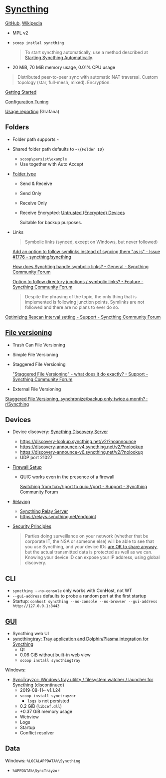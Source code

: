 # [Syncthing](https://syncthing.net/)
[GitHub](https://github.com/syncthing/syncthing), [Wikipedia](https://en.wikipedia.org/wiki/Syncthing)

- MPL v2
- `scoop instlal syncthing`

  > To start syncthing automatically, use a method described at [Starting Syncthing Automatically](https://docs.syncthing.net/users/autostart.html#windows).
- 20 MiB, 70 MiB memory usage, 0.01% CPU usage

> Distributed peer-to-peer sync with automatic NAT traversal. Custom topology (star, full-mesh, mixed). Encryption.

[Getting Started](https://docs.syncthing.net/intro/getting-started.html)

[Configuration Tuning](https://docs.syncthing.net/users/tuning.html)

[Usage reporting](https://data.syncthing.net/) (Grafana)

## Folders
- Folder path supports `~`
- Shared folder path defaults to `~\{Folder ID}`
  - `scoop\persist\example`
  - Use together with Auto Accept
- [Folder type](https://docs.syncthing.net/users/foldertypes.html)
  - Send & Receive
  - Send Only
  - Receive Only
  - Receive Encrypted: [Untrusted (Encrypted) Devices](https://docs.syncthing.net/users/untrusted.html)

    Suitable for backup purposes.

- Links

  > Symbolic links (synced, except on Windows, but never followed)

  [Add an option to follow symlinks instead of syncing them "as is" - Issue #1776 - syncthing/syncthing](https://github.com/syncthing/syncthing/issues/1776)

  [How does Synchting handle symbolic links? - General - Syncthing Community Forum](https://forum.syncthing.net/t/how-does-synchting-handle-symbolic-links/21985)

  [Option to follow directory junctions / symbolic links? - Feature - Syncthing Community Forum](https://forum.syncthing.net/t/option-to-follow-directory-junctions-symbolic-links/14750)
  > Despite the phrasing of the topic, the only thing that is implemented is following junction points. Symlinks are not followed and there are no plans to ever do so.

[Optimizing Rescan Interval setting - Support - Syncthing Community Forum](https://forum.syncthing.net/t/optimizing-rescan-interval-setting/1200)

## [File versioning](https://docs.syncthing.net/users/versioning.html)
- Trash Can File Versioning
- Simple File Versioning
- Staggered File Versioning

  ["Staggered File Versioning" - what does it do exactly? - Support - Syncthing Community Forum](https://forum.syncthing.net/t/staggered-file-versioning-what-does-it-do-exactly/11440)
- External File Versioning

[Staggered File Versioning, synchronize/backup only twice a month? : r/Syncthing](https://www.reddit.com/r/Syncthing/comments/158o1hu/staggered_file_versioning_synchronizebackup_only/)

## Devices
- Device discovery: [Syncthing Discovery Server](https://docs.syncthing.net/users/stdiscosrv.html)
  - https://discovery-lookup.syncthing.net/v2/?noannounce
  - https://discovery-announce-v4.syncthing.net/v2/?nolookup
  - https://discovery-announce-v6.syncthing.net/v2/?nolookup
  - UDP port 21027
- [Firewall Setup](https://docs.syncthing.net/users/firewall.html)
  - QUIC works even in the presence of a firewall

    [Switching from tcp://:port to quic://port - Support - Syncthing Community Forum](https://forum.syncthing.net/t/switching-from-tcp-port-to-quic-port/14361)
- [Relaying](https://docs.syncthing.net/users/relaying.html)
  - [Syncthing Relay Server](https://docs.syncthing.net/users/strelaysrv.html)
  - https://relays.syncthing.net/endpoint
- [Security Principles](https://docs.syncthing.net/users/security.html)

  > Parties doing surveillance on your network (whether that be corporate IT, the NSA or someone else) will be able to see that you use Syncthing, and your device IDs [are OK to share anyway](https://docs.syncthing.net/users/faq.html#should-i-keep-my-device-ids-secret), but the actual transmitted data is protected as well as we can. Knowing your device ID can expose your IP address, using global discovery.

## CLI
- `syncthing --no-console` only works with ConHost, not WT
- `--gui-address` defaults to probe a random port at the first startup
- Startup: `conhost syncthing --no-console --no-browser --gui-address http://127.0.0.1:8443`

## [GUI](https://docs.syncthing.net/users/contrib.html#gui-wrappers)
- Syncthing web UI
- [syncthingtray: Tray application and Dolphin/Plasma integration for Syncthing](https://github.com/Martchus/syncthingtray)
  - Qt
  - 0.06 GiB without built-in web view
  - `scoop install syncthingtray`

Windows:
- [SyncTrayzor: Windows tray utility / filesystem watcher / launcher for Syncthing](https://github.com/canton7/SyncTrayzor) (discontinued)
  - 2019-08-11~ v1.1.24
  - `scoop install synctrayzor`
    - `logs` is not persisted
  - 0.2 GiB (`libcef.dll`)
  - +0.37 GiB memory usage
  - Webview
  - Logs
  - Startup
  - Conflict resolver

## Data
Windows: `%LOCALAPPDATA%\Syncthing`
- `%APPDATA%\SyncTrayzor`
